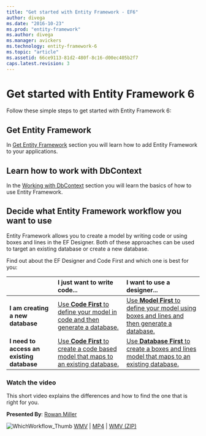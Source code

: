 ```yaml
---
title: "Get started with Entity Framework - EF6"
author: divega
ms.date: "2016-10-23"
ms.prod: "entity-framework"
ms.author: divega
ms.manager: avickers
ms.technology: entity-framework-6
ms.topic: "article"
ms.assetid: 66ce9113-81d2-480f-8c16-d00ec405b2f7
caps.latest.revision: 3
---
```

# Get started with Entity Framework 6

Follow these simple steps to get started with Entity Framework 6:

## Get Entity Framework
In [Get Entity Framework](get-entity-framework.md) section you will learn how to add Entity Framework to your applications.

## Learn how to work with DbContext
In the [Working with DbContext](working-with-dbcontext.md) section you will learn the basics of how to use Entity Framework.

## Decide what Entity Framework workflow you want to use

Entity Framework allows you to create a model by writing code or using boxes and lines in the EF Designer. Both of these approaches can be used to target an existing database or create a new database.

Find out about the EF Designer and Code First and which one is best for you:  

|                                           | I just want to write code...                                                                                                       | I want to use a designer...                                                                                             |
|:------------------------------------------|:-----------------------------------------------------------------------------------------------------------------------------------|:------------------------------------------------------------------------------------------------------------------------|
| **I am creating a new database**          | [Use **Code First** to define your model in code and then generate a database.](~/ef6/code-first-to-a-new-database.md)            | [Use **Model First** to define your model using boxes and lines and then generate a database.](~/ef6/model-first.md)   |
| **I need to access an existing database** | [Use **Code First** to create a code based model that maps to an existing database.](~/ef6/code-first-to-an-existing-database.md) | [Use **Database First** to create a boxes and lines model that maps to an existing database.](~/ef6/database-first.md) |

### Watch the video

This short video explains the differences and how to find the one that is right for you.

**Presented By**: [Rowan Miller](http://romiller.com/)

![WhichWorkflow_Thumb](../media/whichworkflow-thumb.png)
 [WMV](http://download.microsoft.com/download/8/F/8/8F81F4CD-3678-4229-8D79-0C63FFA3C595/HDI_ITPro_Technet_winvideo_ChoseYourWorkflow.wmv) | [MP4](http://download.microsoft.com/download/8/F/8/8F81F4CD-3678-4229-8D79-0C63FFA3C595/HDI_ITPro_Technet_mp4video_ChoseYourWorkflow.m4v) | [WMV (ZIP)](http://download.microsoft.com/download/8/F/8/8F81F4CD-3678-4229-8D79-0C63FFA3C595/HDI_ITPro_Technet_winvideo_ChoseYourWorkflow.zip)
